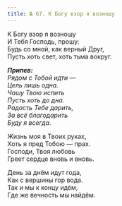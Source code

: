 ```yaml
---
title: № 67. К Богу взор я возношу
---
```


К Богу взор я возношу  
И Тебя Господь, прошу:  
Будь со мной, как верный Друг,  
Пусть хоть свет, хоть тьма вокруг.

*__Припев:__  
Рядом с Тобой идти —  
Цель лишь одна.  
Чашу Твою испить  
Пусть хоть до дна.  
Радость Тебе дарить,  
За всё благодарить  
Буду я всегда.*

Жизнь моя в Твоих руках,  
Хоть я пред Тобою — прах.  
Господи, Твоя любовь  
Греет сердце вновь и вновь.

День за днём идут года,  
Как с вершины гор вода.  
Так и мы к концу идём,  
Где же вечность мы найдём.
